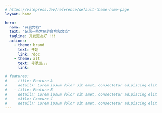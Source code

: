 ```yaml
---
# https://vitepress.dev/reference/default-theme-home-page
layout: home

hero:
  name: "开发文档"
  text: "记录一些常见的命令和文档"
  tagline: 开发更友好 !!!
  actions:
    - theme: brand
      text: 开始
      link: /doc
    - theme: alt
      text: 待添加。。。
      link: 

# features:
#   - title: Feature A
#     details: Lorem ipsum dolor sit amet, consectetur adipiscing elit
#   - title: Feature B
#     details: Lorem ipsum dolor sit amet, consectetur adipiscing elit
#   - title: Feature C
#     details: Lorem ipsum dolor sit amet, consectetur adipiscing elit
---
```


